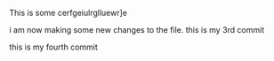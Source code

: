 This is some cerfgeiulrglluewr]e

i am now making some new changes to the file. this is my 3rd commit


this is my fourth commit
